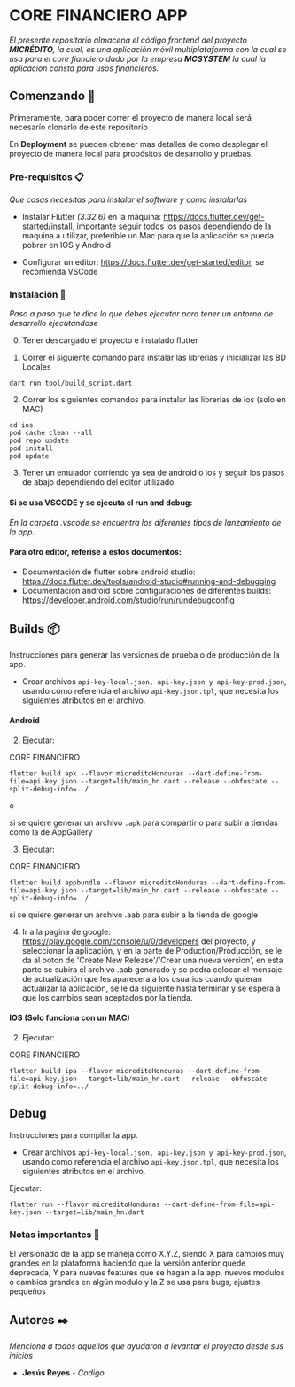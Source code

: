 # CORE FINANCIERO APP

_El presente repositorio almacena el código frontend del proyecto **MICRÉDITO**, la cual, es una aplicación móvil multiplataforma con la cual se usa para el core fianciero  dado por la empresa **MCSYSTEM** la cual la aplicacion consta para usos financieros._

## Comenzando 🚀

Primeramente, para poder correr el proyecto de manera local será necesarío clonarlo de este repositorio

En **Deployment** se pueden obtener mas detalles de como desplegar el proyecto de manera local para propósitos de desarrollo y pruebas.

### Pre-requisitos 📋

_Que cosas necesitas para instalar el software y como instalarlas_

- Instalar Flutter _(3.32.6)_ en la máquina: https://docs.flutter.dev/get-started/install, importante seguir todos los pasos dependiendo de la maquina a utilizar, preferible un Mac para que la aplicación se pueda pobrar en IOS y Android

- Configurar un editor: https://docs.flutter.dev/get-started/editor, se recomienda VSCode

### Instalación 🔧

_Paso a paso que te dice lo que debes ejecutar para tener un entorno de desarrollo ejecutandose_

0. Tener descargado el proyecto e instalado flutter

1. Correr el siguiente comando para instalar las librerias y inicializar las BD Locales

```
dart run tool/build_script.dart
```

2. Correr los siguientes comandos para instalar las librerias de ios (solo en MAC)

```
cd ios
pod cache clean --all
pod repo update
pod install
pod update
```

3. Tener un emulador corriendo ya sea de android o ios y seguir los pasos de abajo dependiendo del editor utilizado

#### Si se usa VSCODE y se ejecuta el run and debug:

_En la carpeta .vscode se encuentra los diferentes tipos de lanzamiento de la app._

#### Para otro editor, referise a estos documentos:

- Documentación de flutter sobre android studio: https://docs.flutter.dev/tools/android-studio#running-and-debugging
- Documentación android sobre configuraciones de diferentes builds: https://developer.android.com/studio/run/rundebugconfig

## Builds 📦

Instrucciones para generar las versiones de prueba o de producción de la app.

- Crear archivos `api-key-local.json, api-key.json y api-key-prod.json`, usando como referencia el archivo `api-key.json.tpl`, que necesita los siguientes atributos en el archivo.

#### Android

2. Ejecutar:

CORE FINANCIERO

```
flutter build apk --flavor micreditoHonduras --dart-define-from-file=api-key.json --target=lib/main_hn.dart --release --obfuscate --split-debug-info=../
```

ó

si se quiere generar un archivo `.apk` para compartir o para subir a tiendas como la de AppGallery

3. Ejecutar:

CORE FINANCIERO

```
flutter build appbundle --flavor micreditoHonduras --dart-define-from-file=api-key.json --target=lib/main_hn.dart --release --obfuscate --split-debug-info=../
```
si se quiere generar un archivo .aab para subir a la tienda de google

4. Ir a la pagina de google: https://play.google.com/console/u/0/developers del proyecto, y seleccionar la aplicación, y en la parte de Production/Producción, se le da al boton de 'Create New Release'/'Crear una nueva version', en esta parte se subira el archivo .aab generado y se podra colocar el mensaje de actualización que les aparecera a los usuarios cuando quieran actualizar la aplicación, se le da siguiente hasta terminar y se espera a que los cambios sean aceptados por la tienda.


#### IOS (Solo funciona con un MAC)

2. Ejecutar:

CORE FINANCIERO

```
flutter build ipa --flavor micreditoHonduras --dart-define-from-file=api-key.json --target=lib/main_hn.dart --release --obfuscate --split-debug-info=../
```

## Debug
Instrucciones para compilar la app.

- Crear archivos `api-key-local.json, api-key.json y api-key-prod.json`, usando como referencia el archivo `api-key.json.tpl`, que necesita los siguientes atributos en el archivo.

Ejecutar:
```
flutter run --flavor micreditoHonduras --dart-define-from-file=api-key.json --target=lib/main_hn.dart
```

### Notas importantes 🔑

El versionado de la app se maneja como X.Y.Z, siendo X para cambios muy grandes en la plataforma haciendo que la versión anterior quede deprecada, Y para nuevas features que se hagan a la app, nuevos modulos o cambios grandes en algún modulo y la Z se usa para bugs, ajustes pequeños

## Autores ✒️

_Menciona a todos aquellos que ayudaron a levantar el proyecto desde sus inicios_

- **Jesús Reyes** - _Codigo_
